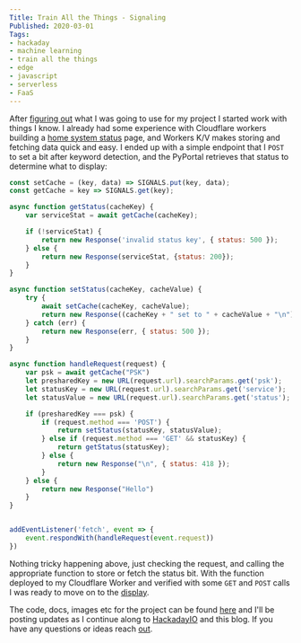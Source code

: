 ```yaml
---
Title: Train All the Things - Signaling
Published: 2020-03-01
Tags:
- hackaday
- machine learning
- train all the things
- edge
- javascript
- serverless
- FaaS
---
```


After [figuring out](/posts/train-all-the-things-planning) what I was
going to use for my project I started work with things I know. I already had
some experience with Cloudflare workers building a
[home system status](/posts/system-status-observer) page, and Workers K/V
makes storing and fetching data quick and easy. I ended up with a simple
endpoint that I `POST` to set a bit after keyword detection, and the PyPortal
retrieves that status to determine what to display:

```javascript
const setCache = (key, data) => SIGNALS.put(key, data);
const getCache = key => SIGNALS.get(key);

async function getStatus(cacheKey) {
    var serviceStat = await getCache(cacheKey);

    if (!serviceStat) {
        return new Response('invalid status key', { status: 500 });
    } else {
        return new Response(serviceStat, {status: 200});
    }
}

async function setStatus(cacheKey, cacheValue) {
    try {
        await setCache(cacheKey, cacheValue);
        return new Response((cacheKey + " set to " + cacheValue + "\n"), { status: 200 });
    } catch (err) {
        return new Response(err, { status: 500 });
    }
}

async function handleRequest(request) {
    var psk = await getCache("PSK")
    let presharedKey = new URL(request.url).searchParams.get('psk');
    let statusKey = new URL(request.url).searchParams.get('service');
    let statusValue = new URL(request.url).searchParams.get('status');

    if (presharedKey === psk) {
        if (request.method === 'POST') {
            return setStatus(statusKey, statusValue);
        } else if (request.method === 'GET' && statusKey) {
            return getStatus(statusKey);
        } else {
            return new Response("\n", { status: 418 });
        }
    } else {
        return new Response("Hello")
    }
}


addEventListener('fetch', event => {
    event.respondWith(handleRequest(event.request))
})
```

Nothing tricky happening above, just checking the request, and calling the
appropriate function to store or fetch the status bit. With the function
deployed to my Cloudflare Worker and verified with some `GET` and `POST` calls
I was ready to move on to the [display](/posts/train-all-the-things-display).

The code, docs, images etc for the project can be found
[here](https://git.sr.ht/~n0mn0m/on-air) and I'll be posting updates as I
continue along to [HackadayIO](https://hackaday.io/project/170228-on-air) and
this blog. If you have any questions or ideas reach
[out](mailto:alexander@unexpextedeof.net).
